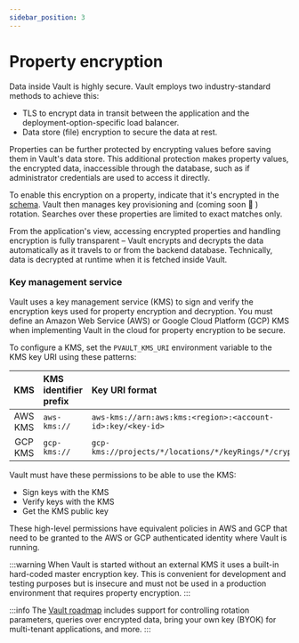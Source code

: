 ```yaml
---
sidebar_position: 3
---
```


# Property encryption

Data inside Vault is highly secure. Vault employs two industry-standard methods to achieve this:

* TLS to encrypt data in transit between the application and the deployment-option-specific load balancer.
* Data store (file) encryption to secure the data at rest.

Properties can be further protected by encrypting values before saving them in Vault's data store. This additional protection makes property values, the encrypted data, inaccessible through the database, such as if administrator credentials are used to access it directly.

To enable this encryption on a property, indicate that it's encrypted in the [schema](/guides/manage-collections-and-schemas/about-collections). Vault then manages key provisioning and (coming soon :gift: ) rotation. Searches over these properties are limited to exact matches only.

From the application's view, accessing encrypted properties and handling encryption is fully transparent – Vault encrypts and decrypts the data automatically as it travels to or from the backend database. Technically, data is decrypted at runtime when it is fetched inside Vault.

### Key management service

Vault uses a key management service (KMS) to sign and verify the encryption keys used for property encryption and decryption. You must define an Amazon Web Service (AWS) or Google Cloud Platform (GCP) KMS when implementing Vault in the cloud for property encryption to be secure.

To configure a KMS, set the `PVAULT_KMS_URI` environment variable to the KMS key URI using these patterns:

|   KMS   | KMS identifier prefix | Key URI format                                             |
|:-------:|:----------------------|:-----------------------------------------------------------|
| AWS KMS | `aws-kms://`          | `aws-kms://arn:aws:kms:<region>:<account-id>:key/<key-id>` |
| GCP KMS | `gcp-kms://`          | `gcp-kms://projects/*/locations/*/keyRings/*/cryptoKeys/*` |

Vault must have these permissions to be able to use the KMS:

- Sign keys with the KMS
- Verify keys with the KMS
- Get the KMS public key

These high-level permissions have equivalent policies in AWS and GCP that need to be granted to the AWS or GCP authenticated identity where Vault is running.

:::warning
When Vault is started without an external KMS it uses a built-in hard-coded master encryption key.
This is convenient for development and testing purposes but is insecure and must not be used in a production environment that requires property encryption.
:::

:::info 
The [Vault roadmap](/roadmap) includes support for controlling rotation parameters, queries over encrypted data, bring your own key (BYOK) for multi-tenant applications, and more.
:::
